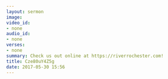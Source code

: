 ```yaml
---
layout: sermon
image: 
video_id:
- none
audio_id:
- none
verses:
- none
summary: Check us out online at https://riverrochester.com!
title: Cze80uY4Z5g
date: 2017-05-30 15:56
---
```

